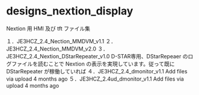 # designs_nextion_display
Nextion 用 HMI 及び tft ファイル集

１．JE3HCZ_2.4_Nection_MMDVM_v1.1
２．JE3HCZ_2.4_Nection_MMDVM_v2.0
３．JE3HCZ_2.4_Nextion_DStarRepeater_v1.0
    D-STAR専用、DStarRepeaer のログファイルを読むことで Nextion の表示を実現しています。従って既に DStarRepeater が稼働していれば
４．JE3HCZ_2.4_dmonitor_v1.1	Add files via upload	4 months ago
５．JE3HCZ_2.4ud_dmonitor_v1.1	Add files via upload	4 months ago
